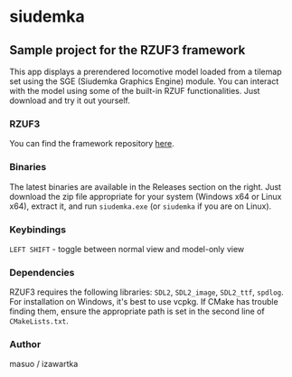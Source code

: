# siudemka
## Sample project for the RZUF3 framework

This app displays a prerendered locomotive model loaded from a tilemap set using the SGE (Siudemka Graphics Engine) module. You can interact with the model using some of the built-in RZUF functionalities. Just download and try it out yourself.

### RZUF3
You can find the framework repository [here](https://github.com/izawartka/rzuf3).

### Binaries
The latest binaries are available in the Releases section on the right. Just download the zip file appropriate for your system (Windows x64 or Linux x64), extract it, and run `siudemka.exe` (or `siudemka` if you are on Linux).

### Keybindings
`LEFT SHIFT` - toggle between normal view and model-only view

### Dependencies
RZUF3 requires the following libraries: `SDL2`, `SDL2_image`, `SDL2_ttf`, `spdlog`. For installation on Windows, it's best to use vcpkg. If CMake has trouble finding them, ensure the appropriate path is set in the second line of `CMakeLists.txt`.

### Author
masuo / izawartka
